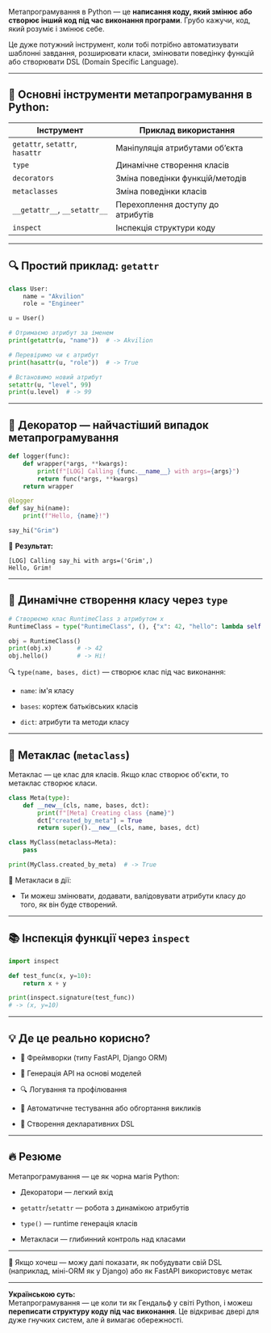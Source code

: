 
Метапрограмування в Python — це **написання коду, який змінює або створює інший код під час виконання програми**. Грубо кажучи, код, який розуміє і змінює себе.

Це дуже потужний інструмент, коли тобі потрібно автоматизувати шаблонні завдання, розширювати класи, змінювати поведінку функцій або створювати DSL (Domain Specific Language).

---

## 🔧 Основні інструменти метапрограмування в Python:

|Інструмент|Приклад використання|
|---|---|
|`getattr`, `setattr`, `hasattr`|Маніпуляція атрибутами об’єкта|
|`type`|Динамічне створення класів|
|`decorators`|Зміна поведінки функцій/методів|
|`metaclasses`|Зміна поведінки класів|
|`__getattr__`, `__setattr__`|Перехоплення доступу до атрибутів|
|`inspect`|Інспекція структури коду|

---

## 🔍 Простий приклад: `getattr`

```python
class User:
    name = "Akvilion"
    role = "Engineer"

u = User()

# Отримаємо атрибут за іменем
print(getattr(u, "name"))  # -> Akvilion

# Перевіримо чи є атрибут
print(hasattr(u, "role"))  # -> True

# Встановимо новий атрибут
setattr(u, "level", 99)
print(u.level)  # -> 99
```

---

## 🧠 Декоратор — найчастіший випадок метапрограмування

```python
def logger(func):
    def wrapper(*args, **kwargs):
        print(f"[LOG] Calling {func.__name__} with args={args}")
        return func(*args, **kwargs)
    return wrapper

@logger
def say_hi(name):
    print(f"Hello, {name}!")

say_hi("Grim")
```

📌 **Результат:**

```
[LOG] Calling say_hi with args=('Grim',)
Hello, Grim!
```

---

## 🧬 Динамічне створення класу через `type`

```python
# Створюємо клас RuntimeClass з атрибутом x
RuntimeClass = type("RuntimeClass", (), {"x": 42, "hello": lambda self: print("Hi!")})

obj = RuntimeClass()
print(obj.x)       # -> 42
obj.hello()        # -> Hi!
```

🔍 `type(name, bases, dict)` — створює клас під час виконання:

- `name`: ім'я класу
    
- `bases`: кортеж батьківських класів
    
- `dict`: атрибути та методи класу
    

---

## 🔮 Метаклас (`metaclass`)

Метаклас — це клас для класів. Якщо клас створює об'єкти, то метаклас створює класи.

```python
class Meta(type):
    def __new__(cls, name, bases, dct):
        print(f"[Meta] Creating class {name}")
        dct["created_by_meta"] = True
        return super().__new__(cls, name, bases, dct)

class MyClass(metaclass=Meta):
    pass

print(MyClass.created_by_meta)  # -> True
```

🧨 Метакласи в дії:

- Ти можеш змінювати, додавати, валідовувати атрибути класу до того, як він буде створений.
    

---

## 📚 Інспекція функції через `inspect`

```python
import inspect

def test_func(x, y=10):
    return x + y

print(inspect.signature(test_func))
# -> (x, y=10)
```

---

## 💡 Де це реально корисно?

- 🚀 Фреймворки (типу FastAPI, Django ORM)
    
- 🔄 Генерація API на основі моделей
    
- 🔍 Логування та профілювання
    
- 🧪 Автоматичне тестування або обгортання викликів
    
- 🧱 Створення декларативних DSL
    

---

## 🔥 Резюме

Метапрограмування — це як чорна магія Python:

- Декоратори — легкий вхід
    
- `getattr`/`setattr` — робота з динамікою атрибутів
    
- `type()` — runtime генерація класів
    
- Метакласи — глибинний контроль над класами
    

---

🔁 Якщо хочеш — можу далі показати, як побудувати свій DSL (наприклад, міні-ORM як у Django) або як FastAPI використовує метак

---

**Українською суть:**  
Метапрограмування — це коли ти як Гендальф у світі Python, і можеш **переписати структуру коду під час виконання**. Це відкриває двері для дуже гнучких систем, але й вимагає обережності.